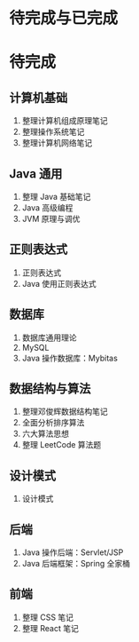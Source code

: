 # 待完成与已完成

# 待完成

## 计算机基础
1. 整理计算机组成原理笔记
1. 整理操作系统笔记
1. 整理计算机网络笔记

## Java 通用
1. 整理 Java 基础笔记
1. Java 高级编程
1. JVM 原理与调优

## 正则表达式
1. 正则表达式
1. Java 使用正则表达式

## 数据库
1. 数据库通用理论
1. MySQL
1. Java 操作数据库：Mybitas

## 数据结构与算法
1. 整理邓俊辉数据结构笔记
1. 全面分析排序算法
1. 六大算法思想
1. 整理 LeetCode 算法题

## 设计模式
1. 设计模式

## 后端
1. Java 操作后端：Servlet/JSP
1. Java 后端框架：Spring 全家桶

## 前端
1. 整理 CSS 笔记
1. 整理 React 笔记

